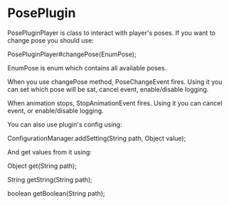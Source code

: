 # PosePlugin
PosePluginPlayer is class to interact with player's poses.
If you want to change pose you should use:

PosePluginPlayer#changePose(EnumPose);

EnumPose is enum which contains all available poses.

When you use changePose method, PoseChangeEvent fires.
Using it you can set which pose will be sat, cancel event, enable/disable logging.

When animation stops, StopAnimationEvent fires.
Using it you can cancel event, or enable/disable logging.

You can also use plugin's config using:

ConfigurationManager.addSetting(String path, Object value);

And get values from it using:

Object get(String path);

String getString(String path);

boolean getBoolean(String path);
